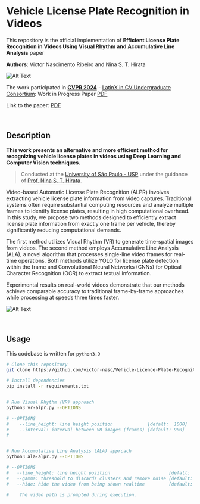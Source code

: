 # Vehicle License Plate Recognition in Videos

This repository is the official implementation of **Efficient License Plate Recognition in Videos Using Visual Rhythm and Accumulative Line Analysis** paper

**Authors**: Victor Nascimento Ribeiro and Nina S. T. Hirata

![Alt Text](https://i.imgur.com/NhFnMvW.png)

The work participated in [**CVPR 2024**](https://cvpr.thecvf.com/) - [LatinX in CV Undergraduate Consortium](https://www.latinxinai.org/cvpr-2024): Work in Progress Paper [PDF](https://drive.google.com/file/d/1ERIpwWajpBXPXiLKC9gUW9ulL1JeXA82/view?usp=sharing)

Link to the paper: [PDF](https://drive.google.com/file/d/1u7Ts3SMMgrtBTOAFP6qwAIi9_IT2X-_q/view?usp=sharing)


<br>


## Description

**This work presents an alternative and more efficient method for recognizing vehicle license plates in videos using Deep Learning and Computer Vision techniques.**

> Conducted at the [University of São Paulo - USP](https://www5.usp.br/) under the guidance of [Prof. Nina S. T. Hirata](https://www.ime.usp.br/nina/).

Video-based Automatic License Plate Recognition (ALPR) involves extracting vehicle license plate information from video captures. Traditional systems often require substantial computing resources and analyze multiple frames to identify license plates, resulting in high computational overhead. In this study, we propose two methods designed to efficiently extract license plate information from exactly one frame per vehicle, thereby significantly reducing computational demands.

The first method utilizes Visual Rhythm (VR) to generate time-spatial images from videos. The second method employs Accumulative Line Analysis (ALA), a novel algorithm that processes single-line video frames for real-time operations. Both methods utilize YOLO for license plate detection within the frame and Convolutional Neural Networks (CNNs) for Optical Character Recognition (OCR) to extract textual information.

Experimental results on real-world videos demonstrate that our methods achieve comparable accuracy to traditional frame-by-frame approaches while processing at speeds three times faster.

![Alt Text](https://i.imgur.com/7JVoYKI.png)


<br>




## Usage

This codebase is written for ```python3.9```

```bash
# Clone this repository
git clone https://github.com/victor-nasc/Vehicle-Licence-Plate-Recognition.git

# Install dependencies
pip install -r requirements.txt


# Run Visual Rhythm (VR) approach
python3 vr-alpr.py --OPTIONS

# --OPTIONS
#    --line_height: line height position             [defalt:  1000]
#    --interval: interval between VR images (frames) [default: 900]
#


# Run Accumulative Line Analysis (ALA) approach
python3 ala-alpr.py --OPTIONS

# --OPTIONS
#   --line_height: line height position                      [defalt:  1000]
#   --gamma: threshold to discards clusters and remove noise [default: 100]
#   --hide: hide the video from being shown realtime         [default: True]

#    The video path is prompted during execution.
```


